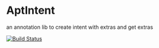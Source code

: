 # AptIntent
an annotation lib to create intent with extras and get extras

[![Build Status](https://travis-ci.org/zhl3391/AptIntent.svg?branch=master)](https://travis-ci.org/zhl3391/AptIntent)
